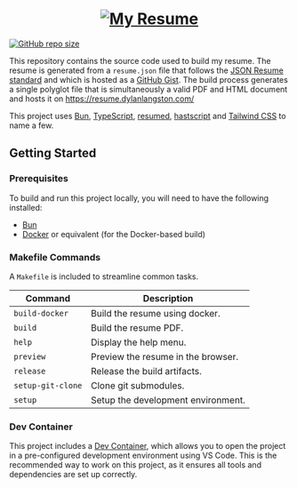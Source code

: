 <h1 align="center">
  <a href="./dist/">
  <picture alt="My Resume">
    <source media="(prefers-color-scheme: dark)" srcset="screenshot_dark.webp">
    <img src="screenshot.webp" alt="My Resume">
  </picture>
  </a>
</h1>
<a href="https://api.github.com/repos/dylanlangston/Resume">
  <img alt="GitHub repo size" src="https://img.shields.io/github/repo-size/dylanlangston/Resume?label=Repo%20Size">
</a>

This repository contains the source code used to build my resume. The resume is generated from a `resume.json` file that follows the [JSON Resume standard](https://jsonresume.org/) and which is hosted as a [GitHub Gist](https://gist.github.com/dylanlangston/80380ec68b970189450dd2fae4502ff1). The build process generates a single polyglot file that is simultaneously a valid PDF and HTML document and hosts it on https://resume.dylanlangston.com/

This project uses [Bun](https://bun.sh/), [TypeScript](https://www.typescriptlang.org/), [resumed](https://github.com/rbardini/resumed), [hastscript](https://github.com/syntax-tree/hastscript) and [Tailwind CSS](https://tailwindcss.com/) to name a few.

## Getting Started

### Prerequisites

To build and run this project locally, you will need to have the following installed:

-   [Bun](https://bun.sh/)
-   [Docker](https://www.docker.com/) or equivalent (for the Docker-based build)

### Makefile Commands

A `Makefile` is included to streamline common tasks.

| Command | Description |
| ---- | ---- |
| `build-docker` | Build the resume using docker. | 
| `build` | Build the resume PDF. | 
| `help` | Display the help menu. | 
| `preview` | Preview the resume in the browser. |
| `release` | Release the build artifacts. |
| `setup-git-clone` | Clone git submodules. |
| `setup` | Setup the development environment. |

### Dev Container

This project includes a [Dev Container](https://code.visualstudio.com/docs/remote/containers), which allows you to open the project in a pre-configured development environment using VS Code. This is the recommended way to work on this project, as it ensures all tools and dependencies are set up correctly.
